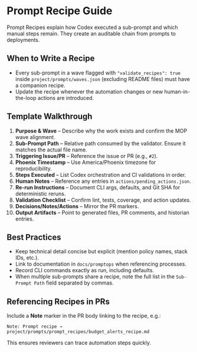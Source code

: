 # Prompt Recipe Guide

Prompt Recipes explain how Codex executed a sub-prompt and which manual steps remain. They create an auditable chain from prompts to deployments.

## When to Write a Recipe
- Every sub-prompt in a wave flagged with `"validate_recipes": true` inside `project/prompts/waves.json` (excluding README files) must have a companion recipe.
- Update the recipe whenever the automation changes or new human-in-the-loop actions are introduced.

## Template Walkthrough
1. **Purpose & Wave** – Describe why the work exists and confirm the MOP wave alignment.
2. **Sub-Prompt Path** – Relative path consumed by the validator. Ensure it matches the actual file name.
3. **Triggering Issue/PR** – Reference the issue or PR (e.g., `#2`).
4. **Phoenix Timestamp** – Use America/Phoenix timezone for reproducibility.
5. **Steps Executed** – List Codex orchestration and CI validations in order.
6. **Human Notes** – Reference any entries in `actions/pending_actions.json`.
7. **Re-run Instructions** – Document CLI args, defaults, and Git SHA for deterministic reruns.
8. **Validation Checklist** – Confirm lint, tests, coverage, and action updates.
9. **Decisions/Notes/Actions** – Mirror the PR markers.
10. **Output Artifacts** – Point to generated files, PR comments, and historian entries.

## Best Practices
- Keep technical detail concise but explicit (mention policy names, stack IDs, etc.).
- Link to documentation in `docs/promptops` when referencing processes.
- Record CLI commands exactly as run, including defaults.
- When multiple sub-prompts share a recipe, note the full list in the `Sub-Prompt Path` field separated by commas.

## Referencing Recipes in PRs
Include a **Note** marker in the PR body linking to the recipe, e.g.:
```
Note: Prompt recipe → project/prompts/prompt_recipes/budget_alerts_recipe.md
```
This ensures reviewers can trace automation steps quickly.
